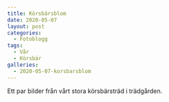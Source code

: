 ```yaml
---
title: Körsbärsblom
date: 2020-05-07
layout: post
categories:
  - Fotoblogg
tags:
  - Vår
  - Körsbär
galleries:
  - 2020-05-07-korsbarsblom
---
```


Ett par bilder från vårt stora körsbärsträd i trädgården.
